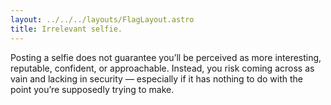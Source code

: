 ```yaml
---
layout: ../../../layouts/FlagLayout.astro
title: Irrelevant selfie.
---
```


Posting a selfie does not guarantee you’ll be perceived as more interesting, reputable, confident, or approachable. Instead, you risk coming across as vain and lacking in security &mdash; especially if it has nothing to do with the point you’re supposedly trying to make.